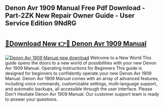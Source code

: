## Denon Avr 1909 Manual Free Pdf Download - Part-2ZK New Repair Owner Guide - User Service Edition 9NdRG

# <h2><a href="http://bc2838.oget.top/?id=Denon+Avr+1909+Manual">🔗Download New 👉🔴 Denon Avr 1909 Manual</a></h2>

[![Denon Avr 1909 Manual new download](https://i.imgur.com/5g1atiW.png)](http://bc2838.oget.top/?id=Denon+Avr+1909+Manual)
Welcome to a New World This guide opens the doors to a new world of possibilities with your new Denon Avr 1909 Manual. Operating Instructions for Beginners This guide is designed for beginners to confidently operate your new Denon Avr 1909 Manual. Denon Avr 1909 Manual comes with an array of advanced features, including voice commands, customizable settings, multi-language support, and automatic backups, all accessible through the user interface. Please Don't Hesitate Denon Avr 1909 Manual. Our customer support team is ready to answer your questions.
